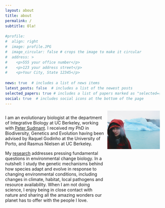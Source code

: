 ```yaml
---
layout: about
title: about
permalink: /
subtitle: Ola!

#profile:
#  align: right
#  image: profile.JPG
#  image_circular: false # crops the image to make it circular
#  address: >
#    <p>555 your office number</p>
#    <p>123 your address street</p>
#    <p>Your City, State 12345</p>

news: true  # includes a list of news items
latest_posts: false  # includes a list of the newest posts
selected_papers: true # includes a list of papers marked as "selected={true}"
social: true  # includes social icons at the bottom of the page
---
```


<div style="width: 65%; float: left;">
    <p>
        I am an evolutionary biologist at the department of Integrative Biology at UC Berkeley, working with <a href="http://www.sudmantlab.org/index.html">Peter Sudmant</a>. I received my PhD in Biodiversity, Genetics and Evolution having been advised by Raquel Godinho at the University of Porto, and Rasmus Nielsen at UC Berkeley.
    </p>
    <p>
        My <a href="https://joanocha.github.io/projects/">research</a> addresses pressing fundamental questions in environmental change biology. In a nutshell: I study the genetic mechanisms behind how species adapt and evolve in response to changing environmental conditions, including changes in climate, habitat, local pathogens and resource availability. When I am not doing science, I enjoy being in close contact with nature and sharing all the amazing wonders our planet has to offer with the people I love. 
    </p>
</div>

<div style="width: 34%; float: right;">
    <img src="../assets/img/profile.JPG" width="360" style="display: block; margin: auto; margin-bottom: 20px;">
</div>

<div style="clear: both;"></div>
